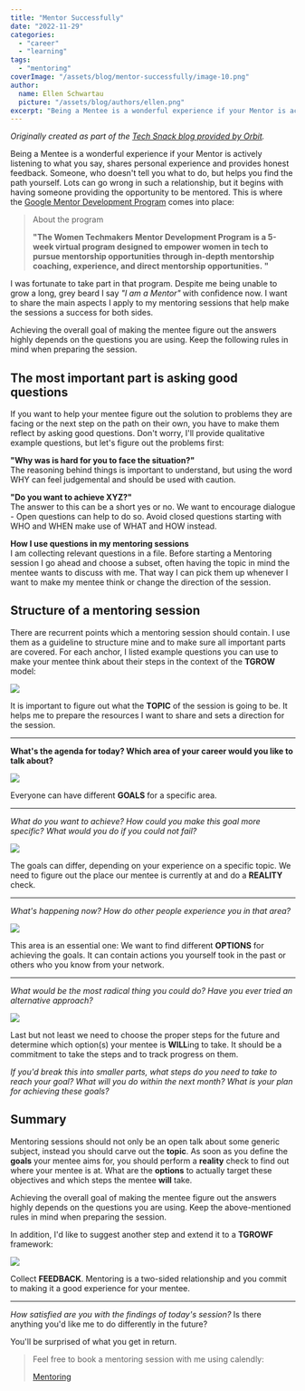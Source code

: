 ```yaml
---
title: "Mentor Successfully"
date: "2022-11-29"
categories: 
  - "career"
  - "learning"
tags: 
  - "mentoring"
coverImage: "/assets/blog/mentor-successfully/image-10.png"
author:
  name: Ellen Schwartau
  picture: "/assets/blog/authors/ellen.png"
excerpt: "Being a Mentee is a wonderful experience if your Mentor is actively listening to what you say, shares personal experience and provides honest feedback. Someone, who doesn't tell you what to do, but helps you find the path yourself. Lots can go wrong in such a relationship. Achieving the overall goal of making the mentee figure out the answers highly depends on the questions you are using. Keep the following rules in mind when preparing the session."
---
```


_Originally created as part of the [Tech Snack blog provided by Orbit](https://techsnack.orbitdigital.de/posts/mentor-successfully)._

Being a Mentee is a wonderful experience if your Mentor is actively listening to what you say, shares personal experience and provides honest feedback. Someone, who doesn't tell you what to do, but helps you find the path yourself. Lots can go wrong in such a relationship, but it begins with having someone providing the opportunity to be mentored. This is where the [Google Mentor Development Program](https://rsvp.withgoogle.com/events/women-techmakers-women-mentorship-development-program) comes into place:

> About the program
> 
> **"The Women Techmakers Mentor Development Program is a 5-week virtual program designed to empower women in tech to pursue mentorship opportunities through in-depth mentorship coaching, experience, and direct mentorship opportunities. "**

I was fortunate to take part in that program. Despite me being unable to grow a long, grey beard I say _"I am a Mentor"_ with confidence now. I want to share the main aspects I apply to my mentoring sessions that help make the sessions a success for both sides.

Achieving the overall goal of making the mentee figure out the answers highly depends on the questions you are using. Keep the following rules in mind when preparing the session.

## The most important part is asking good questions

If you want to help your mentee figure out the solution to problems they are facing or the next step on the path on their own, you have to make them reflect by asking good questions. Don't worry, I'll provide qualitative example questions, but let's figure out the problems first:

**"Why was is hard for you to face the situation?"**  
The reasoning behind things is important to understand, but using the word WHY can feel judgemental and should be used with caution.

**"Do you want to achieve XYZ?"**  
The answer to this can be a short yes or no. We want to encourage dialogue - Open questions can help to do so. Avoid closed questions starting with WHO and WHEN make use of WHAT and HOW instead.

**How I use questions in my mentoring sessions**  
I am collecting relevant questions in a file. Before starting a Mentoring session I go ahead and choose a subset, often having the topic in mind the mentee wants to discuss with me. That way I can pick them up whenever I want to make my mentee think or change the direction of the session.

## Structure of a mentoring session

There are recurrent points which a mentoring session should contain. I use them as a guideline to structure mine and to make sure all important parts are covered. For each anchor, I listed example questions you can use to make your mentee think about their steps in the context of the **TGROW** model:

![](https://ellenschwartau.files.wordpress.com/2022/11/image-2.png?w=162)

It is important to figure out what the **TOPIC** of the session is going to be. It helps me to prepare the resources I want to share and sets a direction for the session.

* * *

__What's the agenda for today? Which area of your career would you like to talk about?__

![](https://ellenschwartau.files.wordpress.com/2022/11/image-3.png?w=162)

Everyone can have different **GOALS** for a specific area.

* * *

_What do you want to achieve? How could you make this goal more specific? What would you do if you could not fail?_

![](https://ellenschwartau.files.wordpress.com/2022/11/image-4.png?w=162)

The goals can differ, depending on your experience on a specific topic. We need to figure out the place our mentee is currently at and do a **REALITY** check.

* * *

_What's happening now? How do other people experience you in that area?_

![](https://ellenschwartau.files.wordpress.com/2022/11/image-5.png?w=164)

This area is an essential one: We want to find different **OPTIONS** for achieving the goals. It can contain actions you yourself took in the past or others who you know from your network.

* * *

_What would be the most radical thing you could do? Have you ever tried an alternative approach?_

![](https://ellenschwartau.files.wordpress.com/2022/11/image-6.png?w=166)

Last but not least we need to choose the proper steps for the future and determine which option(s) your mentee is **WILL**ing to take. It should be a commitment to take the steps and to track progress on them.

_If you'd break this into smaller parts, what steps do you need to take to reach your goal? What will you do within the next month? What is your plan for achieving these goals?_

## Summary

Mentoring sessions should not only be an open talk about some generic subject, instead you should carve out the **topic**. As soon as you define the **goals** your mentee aims for, you should perform a **reality** check to find out where your mentee is at. What are the **options** to actually target these objectives and which steps the mentee **will** take.

Achieving the overall goal of making the mentee figure out the answers highly depends on the questions you are using. Keep the above-mentioned rules in mind when preparing the session.

In addition, I'd like to suggest another step and extend it to a **TGROWF** framework:

![](https://ellenschwartau.files.wordpress.com/2022/11/image-8.png?w=166)

Collect **FEEDBACK**. Mentoring is a two-sided relationship and you commit to making it a good experience for your mentee.

* * *

_How satisfied are you with the findings of today's session?_ Is there anything you'd like me to do differently in the future?

You'll be surprised of what you get in return.

> Feel free to book a mentoring session with me using calendly:
> 
> [Mentoring](https://ellenschwartau.com/mentoring/)
